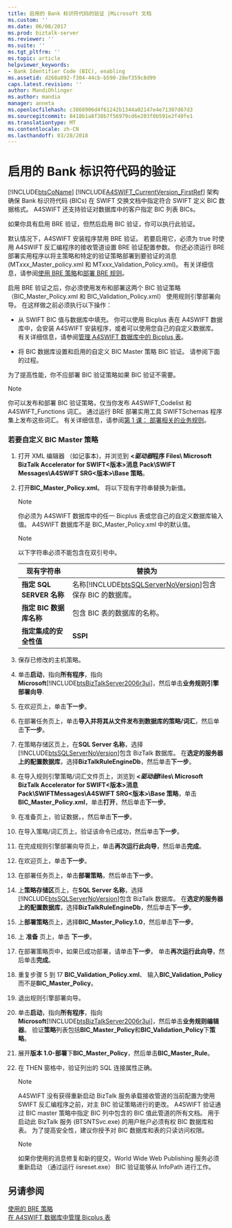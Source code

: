 ```yaml
---
title: 启用的 Bank 标识符代码的验证 |Microsoft 文档
ms.custom: ''
ms.date: 06/08/2017
ms.prod: biztalk-server
ms.reviewer: ''
ms.suite: ''
ms.tgt_pltfrm: ''
ms.topic: article
helpviewer_keywords:
- Bank Identifier Code (BIC), enabling
ms.assetid: d268a892-f304-44cb-b590-28ef359c8d99
caps.latest.revision: ''
author: MandiOhlinger
ms.author: mandia
manager: anneta
ms.openlocfilehash: c3868906d4f61242b1344a02147e4e71307d67d3
ms.sourcegitcommit: 8418b1a8f38b7f56979cd6e203f0b591e2f40fe1
ms.translationtype: MT
ms.contentlocale: zh-CN
ms.lasthandoff: 03/28/2018
---
```

# <a name="enabling-validation-of-bank-identifier-codes"></a>启用的 Bank 标识符代码的验证
[!INCLUDE[btsCoName](../../includes/btsconame-md.md)] [!INCLUDE[A4SWIFT_CurrentVersion_FirstRef](../../includes/a4swift-currentversion-firstref-md.md)] 架构确保 Bank 标识符代码 (BICs) 在 SWIFT 交换文档中指定符合 SWIFT 定义 BIC 数据格式。 A4SWIFT 还支持验证对数据库中的客户指定 BIC 列表 BICs。  
  
 如果你具有启用 BRE 验证，但然后启用 BIC 验证，你可以执行此验证。  
  
 默认情况下，A4SWIFT 安装程序禁用 BRE 验证。 若要启用它，必须为 true 时使用 A4SWIFT 反汇编程序的接收管道设置 BRE 验证配置参数。 你还必须运行 BRE 部署实用程序以将主策略和特定的验证策略部署到要验证的消息 (MT*xxx*_Master_policy.xml 和 MT*xxx*_Validation_Policy.xml)。 有关详细信息，请参阅[使用 BRE 策略](../../adapters-and-accelerators/accelerator-swift/working-with-bre-policies.md)和[部署 BRE 规则](../../adapters-and-accelerators/accelerator-swift/deploying-bre-rules.md)。  
  
 启用 BRE 验证之后，你必须使用发布和部署这两个 BIC 验证策略 （BIC_Master_Policy.xml 和 BIC_Validation_Policy.xml） 使用规则引擎部署向导。 在这样做之前必须执行以下操作：  
  
-   从 SWIFT BIC 值与数据库中填充。 你可以使用 Bicplus 表在 A4SWIFT 数据库中，会安装 A4SWIFT 安装程序，或者可以使用您自己的自定义数据库。 有关详细信息，请参阅[管理 A4SWIFT 数据库中的 Bicplus 表](../../adapters-and-accelerators/accelerator-swift/managing-the-bicplus-table-in-the-a4swift-database.md)。  
  
-   将 BIC 数据库设置和启用的自定义 BIC Master 策略 BIC 验证。 请参阅下面的过程。  
  
 为了提高性能，你不应部署 BIC 验证策略如果 BIC 验证不需要。  
  
> [!NOTE]
>  你可以发布和部署 BIC 验证策略，仅当你发布 A4SWIFT_Codelist 和 A4SWIFT_Functions 词汇。 通过运行 BRE 部署实用工具 SWIFTSchemas 程序集上发布这些词汇。 有关详细信息，请参阅[第 1 课： 部署相关的业务规则](../../adapters-and-accelerators/accelerator-swift/lesson-1-deploying-the-related-business-rules.md)。  
  
### <a name="to-customize-the-bic-master-policy"></a>若要自定义 BIC Master 策略  
  
1.  打开 XML 编辑器 （如记事本)，并浏览到 **<*驱动器*程序 Files\ Microsoft BizTalk Accelerator for SWIFT\<版本\>消息 Pack\SWIFT Messages\A4SWIFT SRG\<版本\>\Base 策略**。  
  
2.  打开**BIC_Master_Policy.xml**。 将以下现有字符串替换为新值。  
  
    > [!NOTE]
    >  你必须为 A4SWIFT 数据库中的任一 Bicplus 表或您自己的自定义数据库输入值。 A4SWIFT 数据库不是 BIC_Master_Policy.xml 中的默认值。  
  
    > [!NOTE]
    >  以下字符串必须不能包含在双引号中。  
  
    |现有字符串|替换为|  
    |---------------------|------------------|  
    |**指定 SQL SERVER 名称**|名称[!INCLUDE[btsSQLServerNoVersion](../../includes/btssqlservernoversion-md.md)]包含保存 BIC 的数据库。|  
    |**指定 BIC 数据库名称**|包含 BIC 表的数据库的名称。|  
    |**指定集成的安全性值**|**SSPI**|  
  
3.  保存已修改的主机策略。  
  
4.  单击**启动**，指向**所有程序**，指向**Microsoft**[!INCLUDE[btsBizTalkServer2006r3ui](../../includes/btsbiztalkserver2006r3ui-md.md)]，然后单击**业务规则引擎部署向导**.  
  
5.  在欢迎页上，单击**下一步**。  
  
6.  在部署任务页上，单击**导入并将其从文件发布到数据库的策略/词汇**，然后单击**下一步**。  
  
7.  在策略存储区页上，在**SQL Server 名称**，选择[!INCLUDE[btsSQLServerNoVersion](../../includes/btssqlservernoversion-md.md)]包含 BizTalk 数据库。 在**选定的服务器上的配置数据库**，选择**BizTalkRuleEngineDb**，然后单击**下一步**。  
  
8.  在导入规则引擎策略/词汇文件页上，浏览到 **<*驱动器*files\ Microsoft BizTalk Accelerator for SWIFT\<版本\>消息 Pack\SWIFTMessages\A4SWIFT SRG\<版本\>\Base 策略**，单击**BIC_Master_Policy.xml**，单击**打开**，然后单击**下一步**。  
  
9. 在准备页上，验证数据，，然后单击**下一步**。  
  
10. 在导入策略/词汇页上，验证该命令已成功，然后单击**下一步**。  
  
11. 在完成规则引擎部署向导页上，单击**再次运行此向导**，然后单击**完成**。  
  
12. 在欢迎页上，单击**下一步**。  
  
13. 在部署任务页上，单击**部署策略**，然后单击**下一步**。  
  
14. 上**策略存储区**页上，在**SQL Server 名称**，选择[!INCLUDE[btsSQLServerNoVersion](../../includes/btssqlservernoversion-md.md)]包含 BizTalk 数据库。 在**选定的服务器上的配置数据库**，选择**BizTalkRuleEngineDb**，然后单击**下一步**。  
  
15. 上**部署策略**页上，选择**BIC_Master_Policy.1.0**，然后单击**下一步**。  
  
16. 上 **准备** 页上，单击 **下一步**。  
  
17. 在部署策略页中，如果已成功部署，请单击**下一步**。 单击**再次运行此向导**，然后单击**完成**。  
  
18. 重复步骤 5 到 17 **BIC_Validation_Policy.xml**、 输入**BIC_Validation_Policy**而不是**BIC_Master_Policy**。  
  
19. 退出规则引擎部署向导。  
  
20. 单击**启动**，指向**所有程序**，指向**Microsoft**[!INCLUDE[btsBizTalkServer2006r3ui](../../includes/btsbiztalkserver2006r3ui-md.md)]，然后单击**业务规则编辑器**。 验证**策略**列表包括**BIC_Master_Policy**和**BIC_Validation_Policy**下**策略**。  
  
21. 展开**版本 1.0-部署**下**BIC_Master_Policy**，然后单击**BIC_Master_Rule**。  
  
22. 在 THEN 窗格中，验证列出的 SQL 连接属性正确。  
  
    > [!NOTE]
    >  A4SWIFT 没有获得重新启动 BizTalk 服务承载接收管道的当前配置为使用 SWIFT 反汇编程序之前，对主 BIC 验证策略进行的更改。 A4SWIFT 验证通过 BIC master 策略中指定 BIC 列中包含的 BIC 值此管道的所有文档。 用于启动此 BizTalk 服务 (BTSNTSvc.exe) 的用户帐户必须有权 BIC 数据库和表。 为了提高安全性，建议你授予对 BIC 数据库和表的只读访问权限。  
  
    > [!NOTE]
    >  如果你使用的消息修复和新的提交，World Wide Web Publishing 服务必须重新启动 （通过运行 iisreset.exe） BIC 验证能够从 InfoPath 进行工作。  
  
## <a name="see-also"></a>另请参阅  
 [使用的 BRE 策略](../../adapters-and-accelerators/accelerator-swift/working-with-bre-policies.md)   
 [在 A4SWIFT 数据库中管理 Bicplus 表](../../adapters-and-accelerators/accelerator-swift/managing-the-bicplus-table-in-the-a4swift-database.md)